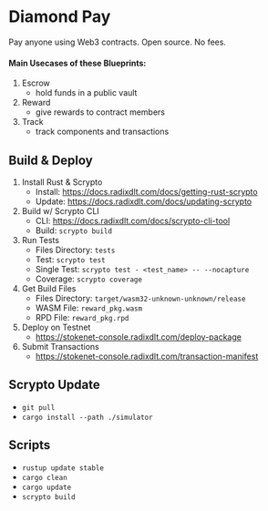 # Diamond Pay

Pay anyone using Web3 contracts.
Open source. No fees.

#### Main Usecases of these Blueprints:

1. Escrow
   - hold funds in a public vault
2. Reward
   - give rewards to contract members
3. Track
   - track components and transactions

## Build & Deploy

1. Install Rust & Scrypto
   - Install: https://docs.radixdlt.com/docs/getting-rust-scrypto
   - Update: https://docs.radixdlt.com/docs/updating-scrypto
2. Build w/ Scrypto CLI
   - CLI: https://docs.radixdlt.com/docs/scrypto-cli-tool
   - Build: `scrypto build`
3. Run Tests
   - Files Directory: `tests`
   - Test: `scrypto test`
   - Single Test: `scrypto test - <test_name> -- --nocapture`
   - Coverage: `scrypto coverage`
4. Get Build Files
   - Files Directory: `target/wasm32-unknown-unknown/release`
   - WASM File: `reward_pkg.wasm`
   - RPD File: `reward_pkg.rpd`
5. Deploy on Testnet
   - https://stokenet-console.radixdlt.com/deploy-package
6. Submit Transactions
   - https://stokenet-console.radixdlt.com/transaction-manifest

## Scrypto Update

- `git pull`
- `cargo install --path ./simulator`

## Scripts

- `rustup update stable`
- `cargo clean`
- `cargo update`
- `scrypto build`
